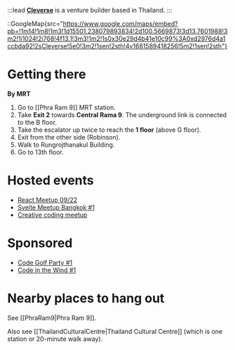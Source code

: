 :::lead
[**Cleverse**](https://cleverse.com/) is a venture builder based in Thailand.
:::

::GoogleMap{src="https://www.google.com/maps/embed?pb=!1m14!1m8!1m3!1d15501.238079893834!2d100.5669873!3d13.7601988!3m2!1i1024!2i768!4f13.1!3m3!1m2!1s0x30e29d4b41e10c99%3A0xd2976d4a1ccbda92!2sCleverse!5e0!3m2!1sen!2sth!4v1681589418256!5m2!1sen!2sth"}

# Getting there

**By MRT**

1. Go to [[Phra Ram 9]] MRT station.
2. Take **Exit 2** towards **Central Rama 9**. The underground link is connected to the B floor.
3. Take the escalator up twice to reach the **1 floor** (above G floor).
4. Exit from the other side (Robinson).
5. Walk to Rungrojthanakul Building.
6. Go to 13th floor.

# Hosted events

- [React Meetup 09/22](https://grtn.org/e/reactmeetup0922)
- [Svelte Meetup Bangkok #1](https://grtn.org/e/svelte1)
- [Creative coding meetup](https://grtn.org/e/creativecodingmeetup)

# Sponsored

- [Code Golf Party #1](https://grtn.org/e/golf1)
- [Code in the Wind #1](https://grtn.org/e/wind)

# Nearby places to hang out

See [[PhraRam9|Phra Ram 9]].

Also see [[ThailandCulturalCentre|Thailand Cultural Centre]] (which is one station or 20-minute walk away).
